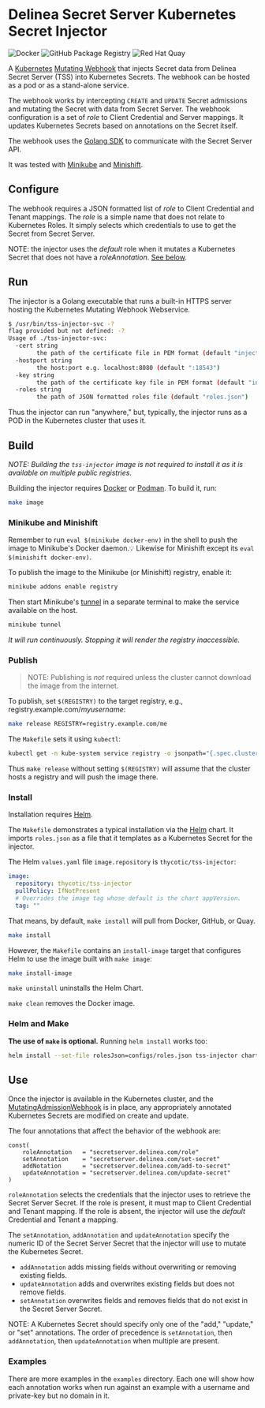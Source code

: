 # Delinea Secret Server Kubernetes Secret Injector

![Docker](https://github.com/DelineaXPM/tss-k8s/workflows/Docker/badge.svg)
![GitHub Package Registry](https://github.com/DelineaXPM/tss-k8s/workflows/GitHub%20Package%20Registry/badge.svg)
![Red Hat Quay](https://github.com/DelineaXPM/tss-k8s/workflows/Red%20Hat%20Quay/badge.svg)

A [Kubernetes](https://kubernetes.io/)
[Mutating Webhook](https://kubernetes.io/docs/reference/access-authn-authz/extensible-admission-controllers/#admission-webhooks)
that injects Secret data from Delinea Secret Server (TSS) into Kubernetes Secrets.
The webhook can be hosted as a pod or as a stand-alone service.

The webhook works by intercepting `CREATE` and `UPDATE` Secret admissions and mutating the Secret with data from Secret Server.
The webhook configuration is a set of _role_ to Client Credential and Server mappings.
It updates Kubernetes Secrets based on annotations on the Secret itself.

The webhook uses the [Golang SDK](https://github.com/DelineaXPM/tss-sdk-go) to communicate with the Secret Server API.

It was tested with [Minikube](https://minikube.sigs.k8s.io/) and [Minishift](https://docs.okd.io/3.11/minishift/index.html).

## Configure

The webhook requires a JSON formatted list of _role_ to Client Credential and Tenant mappings.
The _role_ is a simple name that does not relate to Kubernetes Roles.
It simply selects which credentials to use to get the Secret from Secret Server.


NOTE: the injector uses the _default_ role when it mutates a Kubernetes Secret that does not have a _roleAnnotation_.
[See below](#use).

## Run

The injector is a Golang executable that runs a built-in HTTPS server hosting the Kubernetes Mutating Webhook Webservice.

```bash
$ /usr/bin/tss-injector-svc -?
flag provided but not defined: -?
Usage of ./tss-injector-svc:
  -cert string
        the path of the certificate file in PEM format (default "injector.pem")
  -hostport string
        the host:port e.g. localhost:8080 (default ":18543")
  -key string
        the path of the certificate key file in PEM format (default "injector.key")
  -roles string
        the path of JSON formatted roles file (default "roles.json")
```

Thus the injector can run "anywhere," but, typically, the injector runs as a POD in the Kubernetes cluster that uses it.

## Build

_NOTE: Building the `tss-injector` image is not required to install it as it is available on multiple public registries._

Building the injector requires [Docker](https://www.docker.com/) or [Podman](https://podman.io/). To build it, run:

```sh
make image
```

### Minikube and Minishift

Remember to run `eval $(minikube docker-env)` in the shell to push the image to Minikube's Docker daemon.💡
Likewise for Minishift except its `eval $(minishift docker-env)`.

To publish the image to the Minikube (or Minishift) registry, enable it:

```sh
minikube addons enable registry
```

Then start Minikube's [tunnel](https://minikube.sigs.k8s.io/docs/commands/tunnel/) in a separate terminal to make the service available on the host.

```sh
minikube tunnel
```

_It will run continuously. Stopping it will render the registry inaccessible._

### Publish

> NOTE: Publishing is _not_ required unless the cluster cannot download the image from the internet.

To publish, set `$(REGISTRY)` to the target registry, e.g., registry.example.com/_myusername_:

```sh
make release REGISTRY=registry.example.com/me
```

The `Makefile` sets it using `kubectl`:

```sh
kubectl get -n kube-system service registry -o jsonpath="{.spec.clusterIP}{':'}{.spec.ports[0].port}"
```

Thus `make release` without setting `$(REGISTRY)` will assume that the cluster hosts a registry and will push the image there.

### Install

Installation requires [Helm](https://helm.sh).

The `Makefile` demonstrates a typical installation via the [Helm](https://helm.sh/) chart.
It imports `roles.json` as a file that it templates as a Kubernetes Secret for the injector.

The Helm `values.yaml` file `image.repository` is `thycotic/tss-injector`:

```yaml
image:
  repository: thycotic/tss-injector
  pullPolicy: IfNotPresent
  # Overrides the image tag whose default is the chart appVersion.
  tag: ""
```

That means, by default, `make install` will pull from Docker, GitHub, or Quay.

```sh
make install
```

However, the `Makefile` contains an `install-image` target that configures Helm to use the image built with `make image`:

```sh
make install-image
```

`make uninstall` uninstalls the Helm Chart.

`make clean` removes the Docker image.

### Helm and Make

__The use of `make` is optional.__ Running `helm install` works too:

```sh
helm install --set-file rolesJson=configs/roles.json tss-injector charts/tss-injector
```

## Use

Once the injector is available in the Kubernetes cluster, and the
[MutatingAdmissionWebhook](https://kubernetes.io/docs/reference/access-authn-authz/admission-controllers/#mutatingadmissionwebhook)
is in place, any appropriately annotated Kubernetes Secrets are modified on create and update.

The four annotations that affect the behavior of the webhook are:

```golang
const(
    roleAnnotation   = "secretserver.delinea.com/role"
    setAnnotation    = "secretserver.delinea.com/set-secret"
    addNotation      = "secretserver.delinea.com/add-to-secret"
    updateAnnotation = "secretserver.delinea.com/update-secret"
)
```

`roleAnnotation` selects the credentials that the injector uses to retrieve the Secret Server Secret.
If the role is present, it must map to Client Credential and Tenant mapping.
If the role is absent, the injector will use the _default_ Credential and Tenant a mapping.

The `setAnnotation`, `addAnnotation` and `updateAnnotation` specify the numeric ID of
the Secret Server Secret that the injector will use to mutate the Kubernetes Secret.

* `addAnnotation` adds missing fields without overwriting or removing existing fields.
* `updateAnnotation` adds and overwrites existing fields but does not remove fields.
* `setAnnotation` overwrites fields and removes fields that do not exist in the Secret Server Secret.

NOTE: A Kubernetes Secret should specify only one of the "add," "update," or "set" annotations.
The order of precedence is `setAnnotation`, then `addAnnotation`, then `updateAnnotation` when multiple are present.

### Examples

There are more examples in the `examples` directory. Each one will show
how each annotation works when run against an example with a username and
private-key but no domain in it.
